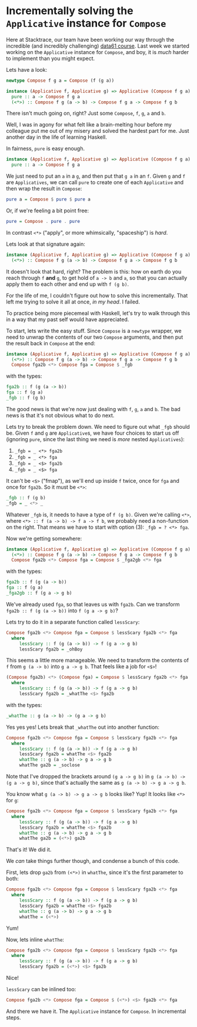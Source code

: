 # Incrementally solving the `Applicative` instance for `Compose`

Here at Stacktrace, our team have been working our way through the incredible (and incredibly challenging) [data61 course](https://github.com/data61/fp-course). Last week we started working on the `Applicative` instance for `Compose`, and boy, it is _much_ harder to implement than you might expect.

Lets have a look:

``` Haskell
newtype Compose f g a = Compose (f (g a))

instance (Applicative f, Applicative g) => Applicative (Compose f g a) where
  pure :: a -> Compose f g a
  (<*>) :: Compose f g (a -> b) -> Compose f g a -> Compose f g b
```

There isn't much going on, right? Just some `Compose`, `f`, `g`, `a` and `b`.

Well, I was in agony for what felt like a brain-melting hour before my colleague put me out of my misery and solved the hardest part for me. Just another day in the life of learning Haskell.

In fairness, `pure` is easy enough.

``` Haskell
instance (Applicative f, Applicative g) => Applicative (Compose f g a) where
  pure :: a -> Compose f g a
```

We just need to put an `a` in a `g`, and then put that `g a` in an `f`. Given `g` and `f` are `Applicatives`, we can call `pure` to create one of each `Applicative` and then wrap the result in `Compose`: 
``` Haskell
pure a = Compose $ pure $ pure a
```

Or, if we're feeling a bit point free:
``` Haskell
pure = Compose . pure . pure
```

In contrast `<*>` ("apply", or more whimsically, "spaceship") is _hard_.

Lets look at that signature again:

``` Haskell
instance (Applicative f, Applicative g) => Applicative (Compose f g a) where
  (<*>) :: Compose f g (a -> b) -> Compose f g a -> Compose f g b
```

It doesn't look that hard, right? The problem is this: how on earth do you reach through `f` __and__ `g`, to get hold of `a -> b` and `a`, so that you can actually apply them to each other and end up with `f (g b)`. 

For the life of me, I couldn't figure out how to solve this incrementally. That left me trying to solve it all at once, _in my head_. I failed.

To practice being more piecemeal with Haskell, let's try to walk through this in a way that my past self would have appreciated. 

To start, lets write the easy stuff. Since `Compose` is a `newtype` wrapper, we need to unwrap the contents of our two `Compose` arguments, and then put the result back in `Compose` at the end:

``` Haskell
instance (Applicative f, Applicative g) => Applicative (Compose f g a) where
  (<*>) :: Compose f g (a -> b) -> Compose f g a -> Compose f g b
  Compose fga2b <*> Compose fga = Compose $ _fgb
```
with the types:
``` Haskell
fga2b :: f (g (a -> b)) 
fga :: f (g a)
_fgb :: f (g b) 
```

The good news is that we're now just dealing with `f`, `g`, `a` and `b`. The bad news is that it's not obvious what to do next. 

Lets try to break the problem down. We need to figure out what `_fgb` should be. Given `f` and `g` are `Applicative`s, we have four choices to start us off (ignoring `pure`, since the last thing we need is _more_ nested `Applicatives`):
1) `_fgb = _ <*> fga2b`
2) `_fgb = _ <*> fga`
3) `_fgb = _ <$> fga2b`
4) `_fgb = _ <$> fga`

It can't be `<$>` ("fmap"), as we'll end up inside `f` twice, once for `fga` and once for `fga2b`. So it must be `<*>`:

``` Haskell
_fgb :: f (g b)
_fgb = _ <*> _
```

Whatever `_fgb` is, it needs to have a type of `f (g b)`. Given we're calling `<*>`, where `<*> :: f (a -> b) -> f a -> f b`, we probably need a non-function on the right. That means we have to start with option (3): `_fgb = ? <*> fga`. 

Now we're getting somewhere:

``` Haskell
instance (Applicative f, Applicative g) => Applicative (Compose f g a) where
  (<*>) :: Compose f g (a -> b) -> Compose f g a -> Compose f g b
  Compose fga2b <*> Compose fga = Compose $ _fga2gb <*> fga
```
with the types:
``` Haskell
fga2b :: f (g (a -> b)) 
fga :: f (g a)
_fga2gb :: f (g a -> g b)
```

We've already used `fga`, so that leaves us with `fga2b`. Can we transform `fga2b :: f (g (a -> b))` into `f (g a -> g b)`?

Lets try to do it in a separate function called `lessScary`:

``` Haskell
Compose fga2b <*> Compose fga = Compose $ lessScary fga2b <*> fga
  where
     lessScary :: f (g (a -> b)) -> f (g a -> g b)
     lessScary fga2b = _ohBoy
```

This seems a little more manageable. We need to transform the contents of `f` from `g (a -> b)` into `g a -> g b`. That feels like a job for `<$>`!

``` Haskell
(Compose fga2b) <*> (Compose fga) = Compose $ lessScary fga2b <*> fga
  where
     lessScary :: f (g (a -> b)) -> f (g a -> g b)
     lessScary fga2b = _whatThe <$> fga2b
```
with the types:
``` Haskell
_whatThe :: g (a -> b) -> (g a -> g b)
```

Yes yes yes! Lets break that `_whatThe` out into another function:

``` Haskell
Compose fga2b <*> Compose fga = Compose $ lessScary fga2b <*> fga
  where
     lessScary :: f (g (a -> b)) -> f (g a -> g b)
     lessScary fga2b = whatThe <$> fga2b
     whatThe :: g (a -> b) -> g a -> g b
     whatThe ga2b = _soclose
```

Note that I've dropped the brackets around `(g a -> g b)` in `g (a -> b) -> (g a -> g b)`, since that's actually the same as `g (a -> b) -> g a -> g b`.

You know what `g (a -> b) -> g a -> g b` looks like? Yup! It looks like `<*>` for `g`:

``` Haskell
Compose fga2b <*> Compose fga = Compose $ lessScary fga2b <*> fga
  where
     lessScary :: f (g (a -> b)) -> f (g a -> g b)
     lessScary fga2b = whatThe <$> fga2b
     whatThe :: g (a -> b) -> g a -> g b
     whatThe ga2b = (<*>) ga2b
```

That's it! We did it.

We _can_ take things further though, and condense a bunch of this code.

First, lets drop `ga2b` from `(<*>)` in `whatThe`, since it's the first parameter to both:

``` Haskell
Compose fga2b <*> Compose fga = Compose $ lessScary fga2b <*> fga
  where
     lessScary :: f (g (a -> b)) -> f (g a -> g b)
     lessScary fga2b = whatThe <$> fga2b
     whatThe :: g (a -> b) -> g a -> g b
     whatThe = (<*>)
```

Yum!

Now, lets inline `whatThe`:

``` Haskell
Compose fga2b <*> Compose fga = Compose $ lessScary fga2b <*> fga
  where
     lessScary :: f (g (a -> b)) -> f (g a -> g b)
     lessScary fga2b = (<*>) <$> fga2b
```

Nice!

`lessScary` can be inlined too:

``` Haskell
Compose fga2b <*> Compose fga = Compose $ (<*>) <$> fga2b <*> fga
```

And there we have it. The `Applicative` instance for `Compose`. In incremental steps.
